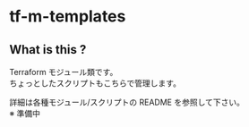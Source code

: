 # tf-m-templates

## What is this ?

Terraform モジュール類です。  
ちょっとしたスクリプトもこちらで管理します。  

詳細は各種モジュール/スクリプトの README を参照して下さい。  
※  準備中